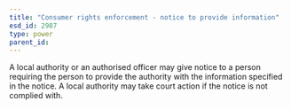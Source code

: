 ```yaml
---
title: "Consumer rights enforcement - notice to provide information"
esd_id: 2987
type: power
parent_id:  
---
```


A local authority or an authorised officer may give notice to a person requiring the person to provide the authority with the information specified in the notice. A local authority may take court action if the notice is not complied with. 

